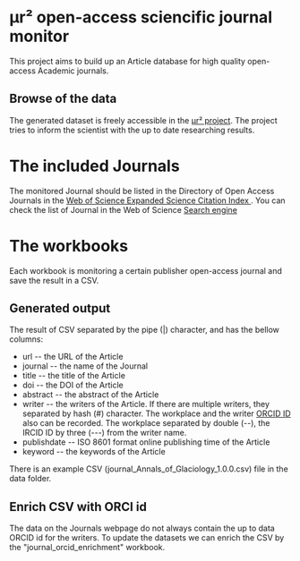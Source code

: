 # μr² open-access sciencific journal monitor

This project aims to build up an Article database for high quality open-access Academic journals.  

## Browse of the data
The generated dataset is freely accessible in the [μr² project](https://mur2.co.uk/). The project tries to inform the scientist with the up to date researching results.   

# The included Journals
The monitored Journal should be listed in the Directory of Open Access Journals in the [Web of Science Expanded Science Citation Index ](https://en.wikipedia.org/wiki/Science_Citation_Index).  You can check the list of Journal in the Web of Science [Search engine](https://mjl.clarivate.com/search-results) 

# The workbooks
Each workbook is monitoring a certain publisher open-access journal and save the result in a CSV. 

## Generated output

The result of CSV separated by the pipe (|) character, and has the bellow columns:
  + url -- the URL of the Article
  + journal -- the name of the Journal
  + title -- the title of the Article
   + doi -- the DOI of the Article
   + abstract -- the abstract of the Article
   + writer -- the writers of the Article. If there are multiple writers, they separated by hash (#) character. The workplace and the writer [ORCID ID](https://orcid.org/) also can be recorded.  The workplace separated by double (--), the IRCID ID by three (---) from the writer name.
   + publishdate -- ISO 8601 format online publishing time of the Article
   + keyword -- the keywords of the Article

There is an example CSV (journal_Annals_of_Glaciology_1.0.0.csv) file in the data folder. 

## Enrich CSV with ORCI id

The data on the Journals webpage do not always contain the up to data ORCID id for the writers.  To update the datasets we can enrich the CSV by the "journal_orcid_enrichment" workbook. 


